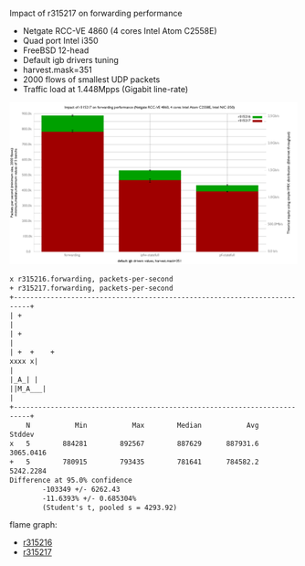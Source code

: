 Impact of r315217 on forwarding performance
  - Netgate RCC-VE 4860 (4 cores Intel Atom C2558E)
  - Quad port Intel i350
  - FreeBSD 12-head
  - Default igb drivers tuning
  - harvest.mask=351
  - 2000 flows of smallest UDP packets
  - Traffic load at 1.448Mpps (Gigabit line-rate)

![Impact of r315217 on forwarding performance](graph.png)

```
x r315216.forwarding, packets-per-second
+ r315217.forwarding, packets-per-second
+--------------------------------------------------------------------------+
| +                                                                        |
| +                                                                        |
| +  +    +                                                          xxxx x|
|                                                                    |_A_| |
||M_A___|                                                                  |
+--------------------------------------------------------------------------+
    N           Min           Max        Median           Avg        Stddev
x   5        884281        892567        887629      887931.6     3065.0416
+   5        780915        793435        781641      784582.2     5242.2284
Difference at 95.0% confidence
        -103349 +/- 6262.43
        -11.6393% +/- 0.685304%
        (Student's t, pooled s = 4293.92)
```

flame graph:
   - [r315216](bench.315216.svg)
   - [r315217](bench.315217.svg)
